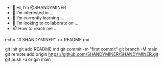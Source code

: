 - 👋 Hi, I’m @SHANDYMINER
- 👀 I’m interested in ...
- 🌱 I’m currently learning ...
- 💞️ I’m looking to collaborate on ...
- 📫 How to reach me ...

<!---
SHANDYMINER/SHANDYMINER is a ✨ special ✨ repository because its `README.md` (this file) appears on your GitHub profile.
You can click the Preview link to take a look at your changes.
--->echo "# SHANDYMINER" >> README.md
git init
git add README.md
git commit -m "first commit"
git branch -M main
git remote add origin https://github.com/SHANDYMINER/SHANDYMINER.git
git push -u origin main


